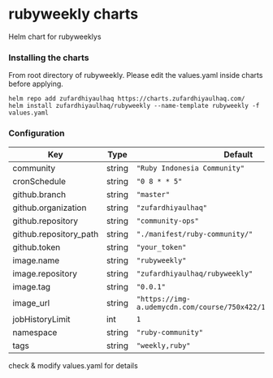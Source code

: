 # rubyweekly charts
Helm chart for rubyweeklys

### Installing the charts
From root directory of rubyweekly. Please edit the values.yaml inside charts before applying.
```
helm repo add zufardhiyaulhaq https://charts.zufardhiyaulhaq.com/
helm install zufardhiyaulhaq/rubyweekly --name-template rubyweekly -f values.yaml
```

### Configuration

| Key | Type | Default | Description |
|-----|------|---------|-------------|
| community | string | `"Ruby Indonesia Community"` |  |
| cronSchedule | string | `"0 8 * * 5"` |  |
| github.branch | string | `"master"` |  |
| github.organization | string | `"zufardhiyaulhaq"` |  |
| github.repository | string | `"community-ops"` |  |
| github.repository_path | string | `"./manifest/ruby-community/"` |  |
| github.token | string | `"your_token"` |  |
| image.name | string | `"rubyweekly"` |  |
| image.repository | string | `"zufardhiyaulhaq/rubyweekly"` |  |
| image.tag | string | `"0.0.1"` |  |
| image_url | string | `"https://img-a.udemycdn.com/course/750x422/1985744_8694_3.jpg"` |  |
| jobHistoryLimit | int | `1` |  |
| namespace | string | `"ruby-community"` |  |
| tags | string | `"weekly,ruby"` |  |

check & modify values.yaml for details
